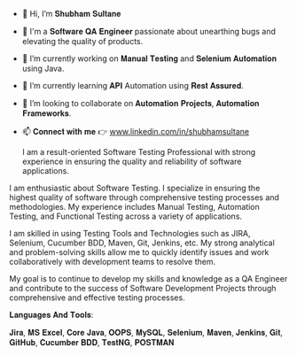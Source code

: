 - 👋 Hi, I’m 𝐒𝐡𝐮𝐛𝐡𝐚𝐦 𝐒𝐮𝐥𝐭𝐚𝐧𝐞
- 🔭 I'm a 𝐒𝐨𝐟𝐭𝐰𝐚𝐫𝐞 𝐐𝐀 𝐄𝐧𝐠𝐢𝐧𝐞𝐞𝐫 passionate about unearthing bugs and elevating the quality of products.
- 👀 I’m currently working on 𝐌𝐚𝐧𝐮𝐚𝐥 𝐓𝐞𝐬𝐭𝐢𝐧𝐠 and 𝐒𝐞𝐥𝐞𝐧𝐢𝐮𝐦 𝐀𝐮𝐭𝐨𝐦𝐚𝐭𝐢𝐨𝐧 using Java.
- 🌱 I’m currently learning 𝐀𝐏𝐈 Automation using 𝐑𝐞𝐬𝐭 𝐀𝐬𝐬𝐮𝐫𝐞𝐝.
- 💞️ I’m looking to collaborate on 𝐀𝐮𝐭𝐨𝐦𝐚𝐭𝐢𝐨𝐧 𝐏𝐫𝐨𝐣𝐞𝐜𝐭𝐬, 𝐀𝐮𝐭𝐨𝐦𝐚𝐭𝐢𝐨𝐧 𝐅𝐫𝐚𝐦𝐞𝐰𝐨𝐫𝐤𝐬.
- 📫 𝐂𝐨𝐧𝐧𝐞𝐜𝐭 𝐰𝐢𝐭𝐡 𝐦𝐞 👉 www.linkedin.com/in/shubhamsultane
  
  



  I am a result-oriented Software Testing Professional with strong experience in ensuring the quality and reliability of software applications.
  
I am enthusiastic about Software Testing. I specialize in ensuring the highest quality of software through comprehensive testing processes and methodologies. My experience includes Manual Testing, Automation Testing, and Functional Testing across a variety of applications.

I am skilled in using Testing Tools and Technologies such as JIRA, Selenium, Cucumber BDD, Maven, Git, Jenkins, etc. 
My strong analytical and problem-solving skills allow me to quickly identify issues and work collaboratively with development teams to resolve them.

My goal is to continue to develop my skills and knowledge as a QA Engineer and contribute to the success of Software Development Projects through comprehensive and effective testing processes.

𝐋𝐚𝐧𝐠𝐮𝐚𝐠𝐞𝐬 𝐀𝐧𝐝 𝐓𝐨𝐨𝐥𝐬:

𝐉𝐢𝐫𝐚, 𝐌𝐒 𝐄𝐱𝐜𝐞𝐥, 𝐂𝐨𝐫𝐞 𝐉𝐚𝐯𝐚, 
𝐎𝐎𝐏𝐒, 
𝐌𝐲𝐒𝐐𝐋, 𝐒𝐞𝐥𝐞𝐧𝐢𝐮𝐦, 𝐌𝐚𝐯𝐞𝐧, 
𝐉𝐞𝐧𝐤𝐢𝐧𝐬, 
𝐆𝐢𝐭, 𝐆𝐢𝐭𝐇𝐮𝐛, 
𝐂𝐮𝐜𝐮𝐦𝐛𝐞𝐫 𝐁𝐃𝐃, 
𝐓𝐞𝐬𝐭𝐍𝐆, 𝐏𝐎𝐒𝐓𝐌𝐀𝐍

<!---
shubh251097/shubh251097 is a ✨ special ✨ repository because its `README.md` (this file) appears on your GitHub profile.
You can click the Preview link to take a look at your changes.
--->
